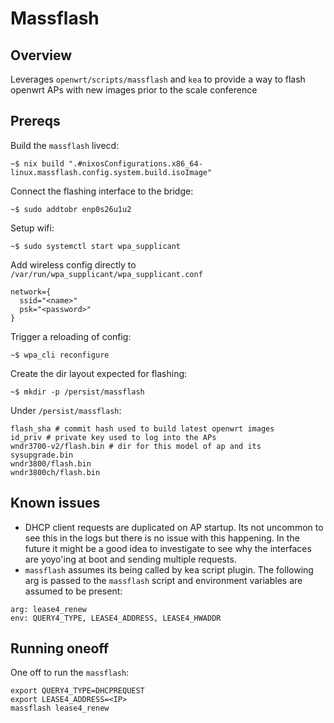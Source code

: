 # Massflash

## Overview

Leverages `openwrt/scripts/massflash` and `kea` to provide a way to flash openwrt APs with new images prior to the
scale conference

## Prereqs

Build the `massflash` livecd:

```
~$ nix build ".#nixosConfigurations.x86_64-linux.massflash.config.system.build.isoImage"
```

Connect the flashing interface to the bridge:

```
~$ sudo addtobr enp0s26u1u2
```

Setup wifi:

```
~$ sudo systemctl start wpa_supplicant
```

Add wireless config directly to `/var/run/wpa_supplicant/wpa_supplicant.conf`
```
network={
  ssid="<name>"
  psk="<password>"
}
```

Trigger a reloading of config:

```
~$ wpa_cli reconfigure
```

Create the dir layout expected for flashing:

```
~$ mkdir -p /persist/massflash
```

Under `/persist/massflash`:

```
flash_sha # commit hash used to build latest openwrt images
id_priv # private key used to log into the APs
wndr3700-v2/flash.bin # dir for this model of ap and its sysupgrade.bin
wndr3800/flash.bin
wndr3800ch/flash.bin
```

## Known issues

- DHCP client requests are duplicated on AP startup. Its not uncommon to see this in the logs but there is no issue with this happening.
  In the future it might be a good idea to investigate to see why the interfaces are yoyo'ing at boot and sending multiple requests.
- `massflash` assumes its being called by kea script plugin. The following arg is passed to the `massflash` script and environment variables
  are assumed to be present:

```
arg: lease4_renew
env: QUERY4_TYPE, LEASE4_ADDRESS, LEASE4_HWADDR
```

## Running oneoff

One off to run the `massflash`:
```
export QUERY4_TYPE=DHCPREQUEST
export LEASE4_ADDRESS=<IP>
massflash lease4_renew
```
